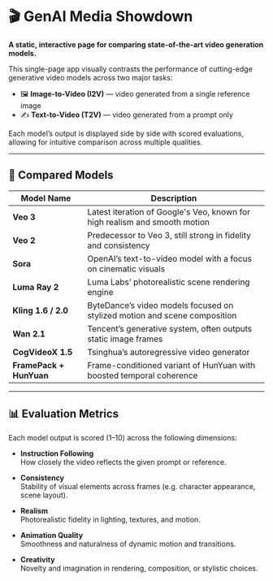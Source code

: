 # 🎬 GenAI Media Showdown

**A static, interactive page for comparing state-of-the-art video generation models.**

This single-page app visually contrasts the performance of cutting-edge generative video models across two major tasks:

- 🖼️ **Image-to-Video (I2V)** — video generated from a single reference image  
- ✍️ **Text-to-Video (T2V)** — video generated from a prompt only  

Each model’s output is displayed side by side with scored evaluations, allowing for intuitive comparison across multiple qualities.

---

## 🧠 Compared Models

| Model Name              | Description                                                                 |
|-------------------------|-----------------------------------------------------------------------------|
| **Veo 3**               | Latest iteration of Google's Veo, known for high realism and smooth motion |
| **Veo 2**               | Predecessor to Veo 3, still strong in fidelity and consistency               |
| **Sora**                | OpenAI’s text-to-video model with a focus on cinematic visuals              |
| **Luma Ray 2**          | Luma Labs’ photorealistic scene rendering engine                            |
| **Kling 1.6 / 2.0**     | ByteDance’s video models focused on stylized motion and scene composition   |
| **Wan 2.1**             | Tencent’s generative system, often outputs static image frames              |
| **CogVideoX 1.5**       | Tsinghua’s autoregressive video generator                                   |
| **FramePack + HunYuan**| Frame-conditioned variant of HunYuan with boosted temporal coherence        |

---

## 📊 Evaluation Metrics

Each model output is scored (1–10) across the following dimensions:

- **Instruction Following**  
  How closely the video reflects the given prompt or reference.

- **Consistency**  
  Stability of visual elements across frames (e.g. character appearance, scene layout).

- **Realism**  
  Photorealistic fidelity in lighting, textures, and motion.

- **Animation Quality**  
  Smoothness and naturalness of dynamic motion and transitions.

- **Creativity**  
  Novelty and imagination in rendering, composition, or stylistic choices.
